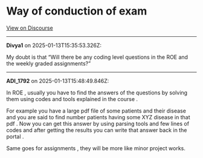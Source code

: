 # Way of conduction of exam

[View on Discourse](https://discourse.onlinedegree.iitm.ac.in/t/way-of-conduction-of-exam/163144)

---
**Divya1** on 2025-01-13T15:35:53.326Z:

My doubt is that “Will there be any coding level questions in the ROE and the
weekly graded assignments?”



---
**ADI_1792** on 2025-01-13T15:48:49.846Z:

In ROE , usually you have to find the answers of the questions by solving them
using codes and tools explained in the course .

For example you have a large pdf file of some patients and their disease and
you are said to find number patients having some XYZ disease in that pdf . Now
you can get this answer by using parsing tools and few lines of codes and
after getting the results you can write that answer back in the portal .

Same goes for assignments , they will be more like minor project works.



